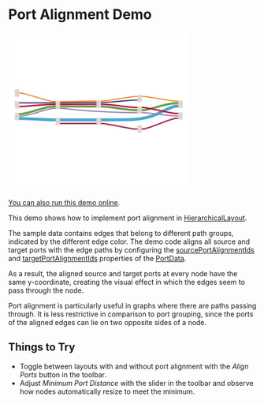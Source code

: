 <!--
 //////////////////////////////////////////////////////////////////////////////
 // @license
 // This file is part of yFiles for HTML.
 // Use is subject to license terms.
 //
 // Copyright (c) by yWorks GmbH, Vor dem Kreuzberg 28,
 // 72070 Tuebingen, Germany. All rights reserved.
 //
 //////////////////////////////////////////////////////////////////////////////
-->
# Port Alignment Demo

<img src="../../../doc/demo-thumbnails/port-alignment.webp" alt="demo-thumbnail" height="320"/>

[You can also run this demo online](https://www.yfiles.com/demos/layout/port-alignment/).

This demo shows how to implement port alignment in [HierarchicalLayout](https://docs.yworks.com/yfileshtml/#/api/HierarchicalLayout).

The sample data contains edges that belong to different path groups, indicated by the different edge color. The demo code aligns all source and target ports with the edge paths by configuring the [sourcePortAlignmentIds](https://docs.yworks.com/yfileshtml/#/api/PortData#sourcePortAlignmentIds) and [targetPortAlignmentIds](https://docs.yworks.com/yfileshtml/#/api/PortData#targetPortAlignmentIds) properties of the [PortData](https://docs.yworks.com/yfileshtml/#/api/HierarchicalLayoutData#ports).

As a result, the aligned source and target ports at every node have the same y-coordinate, creating the visual effect in which the edges seem to pass through the node.

Port alignment is particularly useful in graphs where there are paths passing through. It is less restrictive in comparison to port grouping, since the ports of the aligned edges can lie on two opposite sides of a node.

## Things to Try

- Toggle between layouts with and without port alignment with the _Align Ports_ button in the toolbar.
- Adjust _Minimum Port Distance_ with the slider in the toolbar and observe how nodes automatically resize to meet the minimum.
